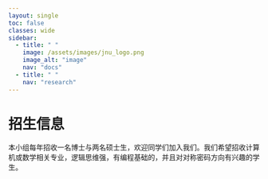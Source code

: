 ```yaml
---
layout: single
toc: false
classes: wide
sidebar:
  - title: " "
    image: /assets/images/jnu_logo.png
    image_alt: "image"
    nav: "docs"
  - title: " "
    nav: "research"
---
```


# 招生信息

本小组每年招收一名博士与两名硕士生，欢迎同学们加入我们。我们希望招收计算机或数学相关专业，逻辑思维强，有编程基础的，并且对对称密码方向有兴趣的学生。

